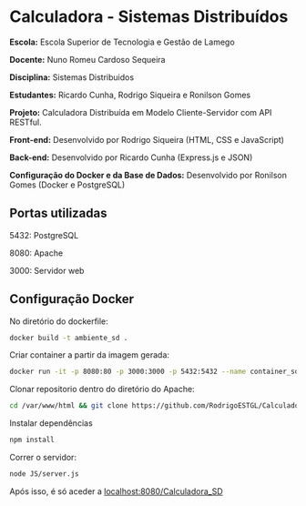# Calculadora - Sistemas Distribuídos

**Escola:** Escola Superior de Tecnologia e Gestão de Lamego

**Docente:** Nuno Romeu Cardoso Sequeira 

**Disciplina:** Sistemas Distribuidos

**Estudantes:** Ricardo Cunha, Rodrigo Siqueira e Ronilson Gomes 

**Projeto:** Calculadora Distribuída em Modelo Cliente-Servidor com API RESTful.

**Front-end:** Desenvolvido por Rodrigo Siqueira (HTML, CSS e JavaScript)

**Back-end:** Desenvolvido por Ricardo Cunha (Express.js e JSON)

**Configuração do Docker e da Base de Dados:** Desenvolvido por Ronilson Gomes (Docker e PostgreSQL)

## Portas utilizadas

5432: PostgreSQL

8080: Apache

3000: Servidor web

## Configuração Docker

No diretório do dockerfile:
```bash
docker build -t ambiente_sd .
```

Criar container a partir da imagem gerada:
```bash
docker run -it -p 8080:80 -p 3000:3000 -p 5432:5432 --name container_sd ambiente_sd
```

Clonar repositorio dentro do diretório do Apache:
```bash
cd /var/www/html && git clone https://github.com/RodrigoESTGL/Calculadora_SD.git && cd Calculadora_SD
```

Instalar dependências
```bash
npm install
```

Correr o servidor:
```bash
node JS/server.js
```

Após isso, é só aceder a [localhost:8080/Calculadora_SD](http://localhost:8080/Calculadora_SD)
